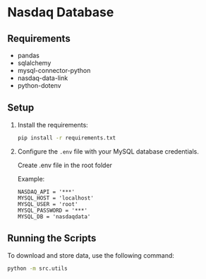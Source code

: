 # Nasdaq Database

## Requirements

- pandas
- sqlalchemy
- mysql-connector-python
- nasdaq-data-link
- python-dotenv

## Setup

1. Install the requirements:
    ```bash
    pip install -r requirements.txt
    ```

2. Configure the `.env` file with your MySQL database credentials.

    Create .env file in the root folder
    
    Example:
    ```
    NASDAQ_API = '***'
    MYSQL_HOST = 'localhost'
    MYSQL_USER = 'root'
    MYSQL_PASSWORD = '***'
    MYSQL_DB = 'nasdaqdata'
    ```
## Running the Scripts

To download and store data, use the following command:
```bash
python -m src.utils




